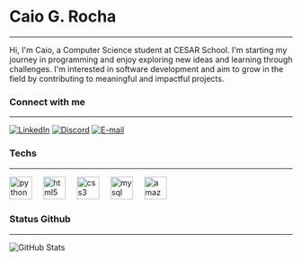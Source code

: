 # Caio G. Rocha

---

Hi, I'm Caio, a Computer Science student at CESAR School. I'm starting my journey in programming and enjoy exploring new ideas and learning through challenges. I'm interested in software development and aim to grow in the field by contributing to meaningful and impactful projects.

### Connect with me

---
[![LinkedIn](https://img.shields.io/badge/-LinkedIn-000?style=for-the-badge&logo=linkedin&logoColor=ceff48&color:FFF)](https://www.linkedin.com/in/caioguimaraesr/)
[![Discord](https://img.shields.io/badge/-Discord-000?style=for-the-badge&logo=discord&logoColor=ceff48&color:FFF)]()
[![E-mail](https://img.shields.io/badge/-Email-000?style=for-the-badge&logo=gmail&logoColor=ceff48&color:FFF)]()

### Techs

---

<div align="left">
  <img src="https://cdn.jsdelivr.net/gh/devicons/devicon/icons/python/python-original.svg" height="40" alt="python logo"  />
  <img width="12" />
  <img src="https://cdn.jsdelivr.net/gh/devicons/devicon/icons/html5/html5-original.svg" height="40" alt="html5 logo"  />
  <img width="12" />
  <img src="https://cdn.jsdelivr.net/gh/devicons/devicon/icons/css3/css3-original.svg" height="40" alt="css3 logo"  />
  <img width="12" />
  <img src="https://cdn.jsdelivr.net/gh/devicons/devicon/icons/mysql/mysql-original.svg" height="40" alt="mysql logo"  />
  <img width="12" />
  <img src="https://cdn.jsdelivr.net/gh/devicons/devicon/icons/amazonwebservices/amazonwebservices-line-wordmark.svg" height="40" alt="amazonwebservices logo"  />
</div>

### Status Github

---

![GitHub Stats](https://github-readme-stats.vercel.app/api?username=caioguimaraesr&hidetitle=true&show_icons=true&include_all_commits=false&count_private=true&line_height=25&hide=issues&bg_color=000&title_color=ceff48&text_color=FFF&border_radius=3&border_color=ceff48&icon_color=ceff48&theme=jolly)
